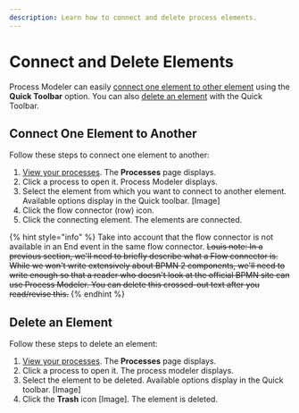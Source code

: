 ```yaml
---
description: Learn how to connect and delete process elements.
---
```


# Connect and Delete Elements

Process Modeler can easily [connect one element to other element](the-quick-toolbar.md#connect-an-element-to-other) using the **Quick Toolbar** option. You can also [delete an element](the-quick-toolbar.md#delete-an-element) with the Quick Toolbar.

## Connect One Element to Another

Follow these steps to connect one element to another:

1. ​[View your processes](../../viewing-processes/view-the-list-of-processes/view-your-processes.md#view-all-processes). The **Processes** page displays.
2. Click a process to open it. Process Modeler displays.
3. Select the element from which you want to connect to another element. Available options display in the Quick toolbar. \[Image\]
4. Click the flow connector \(row\) icon.
5. Click the connecting element. The elements are connected.

{% hint style="info" %}
Take into account that the flow connector is not available in an End event in the same flow connector. ~~Louis note: In a previous section, we'll need to briefly describe what a Flow connector is. While we won't write extensively about BPMN 2 components, we'll need to write enough so that a reader who doesn't look at the official BPMN site can use Process Modeler. You can delete this crossed-out text after you read/revise this.~~
{% endhint %}

## Delete an Element

Follow these steps to delete an element:

1. ​[View your processes](../../viewing-processes/view-the-list-of-processes/view-your-processes.md#view-all-processes). The **Processes** page displays.
2. Click a process to open it. The process modeler displays.
3. Select the element to be deleted. Available options display in the Quick toolbar. \[Image\]
4. Click the **Trash** icon \[Image\]. The element is deleted.

